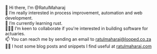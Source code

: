 👋 Hi there, I’m @RatulMaharaj \
👀 I’m really interested in process improvement, automation and web development. \
🌱 I’m currently learning rust. \
👨🏽‍💻 I’m keen to collaborate if you're interested in building software for actuaries. \
📫 You can reach me by sending an email to ratulmaharaj@looped.co.za \
✍🏽 I host some blog posts and snippets I find useful at [ratulmaharaj.com](https://ratulmaharaj.com)
